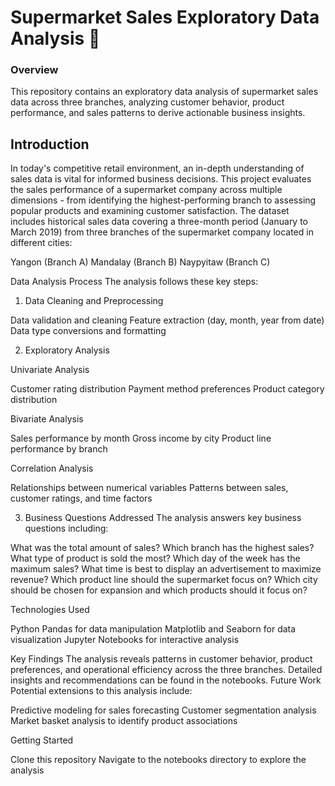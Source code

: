 # Supermarket Sales Exploratory Data Analysis 🛒
### Overview
This repository contains an exploratory data analysis of supermarket sales data across three branches, analyzing customer behavior, product performance, and sales patterns to derive actionable business insights.
## Introduction
In today's competitive retail environment, an in-depth understanding of sales data is vital for informed business decisions. This project evaluates the sales performance of a supermarket company across multiple dimensions - from identifying the highest-performing branch to assessing popular products and examining customer satisfaction.
The dataset includes historical sales data covering a three-month period (January to March 2019) from three branches of the supermarket company located in different cities:

Yangon (Branch A)
Mandalay (Branch B)
Naypyitaw (Branch C)

Data Analysis Process
The analysis follows these key steps:
1. Data Cleaning and Preprocessing

Data validation and cleaning
Feature extraction (day, month, year from date)
Data type conversions and formatting

2. Exploratory Analysis

Univariate Analysis

Customer rating distribution
Payment method preferences
Product category distribution


Bivariate Analysis

Sales performance by month
Gross income by city
Product line performance by branch


Correlation Analysis

Relationships between numerical variables
Patterns between sales, customer ratings, and time factors



3. Business Questions Addressed
The analysis answers key business questions including:

What was the total amount of sales?
Which branch has the highest sales?
What type of product is sold the most?
Which day of the week has the maximum sales?
What time is best to display an advertisement to maximize revenue?
Which product line should the supermarket focus on?
Which city should be chosen for expansion and which products should it focus on?

Technologies Used

Python
Pandas for data manipulation
Matplotlib and Seaborn for data visualization
Jupyter Notebooks for interactive analysis

Key Findings
The analysis reveals patterns in customer behavior, product preferences, and operational efficiency across the three branches. Detailed insights and recommendations can be found in the notebooks.
Future Work
Potential extensions to this analysis include:

Predictive modeling for sales forecasting
Customer segmentation analysis
Market basket analysis to identify product associations

Getting Started

Clone this repository
Navigate to the notebooks directory to explore the analysis
